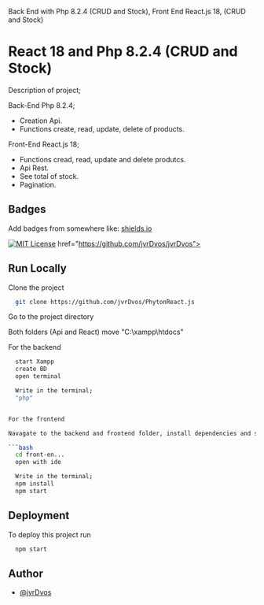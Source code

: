 
Back End with Php 8.2.4 (CRUD and Stock), Front End React.js 18, (CRUD and Stock)



# React 18 and Php 8.2.4 (CRUD and Stock)


Description of project; 

Back-End Php 8.2.4; 
- Creation Api.
- Functions create, read, update, delete of products.


Front-End React.js 18; 
- Functions cread, read, update and delete produtcs.
- Api Rest.
- See total of stock.
- Pagination.



## Badges

Add badges from somewhere like: [shields.io](https://shields.io/)

[![MIT License](https://img.shields.io/badge/License-MIT-blue.svg)](https://choosealicense.com/licenses/mit/)
href="https://github.com/jvrDvos/jvrDvos">

## Run Locally

Clone the project

```bash
  git clone https://github.com/jvrDvos/PhytonReact.js
```

Go to the project directory

Both folders (Api and React) move "C:\xampp\htdocs"
  
For the backend
```bash
  start Xampp
  create BD
  open terminal

  Write in the terminal; 
  "php"


For the frontend

Navagate to the backend and frontend folder, install dependencies and start the server

```bash
  cd front-en...
  open with ide

  Write in the terminal; 
  npm install
  npm start
```




## Deployment

To deploy this project run

```bash
  npm start
```


## Author

- [@jvrDvos](https://github.com/jvrDvos)
	